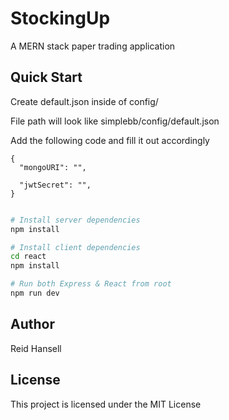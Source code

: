 # StockingUp

A MERN stack paper trading application

## Quick Start

Create default.json inside of config/

File path will look like simplebb/config/default.json

Add the following code and fill it out accordingly

```
{
  "mongoURI": "",

  "jwtSecret": "",
}
 
```

```bash
# Install server dependencies
npm install

# Install client dependencies
cd react
npm install

# Run both Express & React from root
npm run dev
```

## Author

Reid Hansell

## License

This project is licensed under the MIT License
